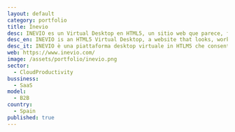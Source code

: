 ```yaml
---
layout: default
category: portfolio
title: Inevio
desc: INEVIO es un Virtual Desktop en HTML5, un sitio web que parece, funciona y siente como un ordenador real.
desc_en: INEVIO is an HTML5 Virtual Desktop, a website that looks, works and feels like a real computer.
desc_it: INEVIO è una piattaforma desktop virtuale in HTLM5 che consente l’utilizzo di applicazioni con la stessa esperienza utente di un computer reale.
web: https://www.inevio.com/
image: /assets/portfolio/inevio.png
sector: 
  - CloudProductivity
bussiness: 
  - SaaS
model:
  - B2B
country: 
  - Spain
published: true
---
```


